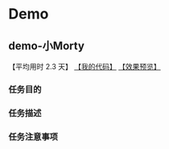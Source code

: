 # Demo

## demo-小Morty

【平均用时 2.3 天】
[【我的代码】](https://github.com/wangsiyuan233/MyHomeworks/tree/master/demo-%E5%B0%8FMorty)
[【效果预览】](http://wangsiyuan233.cn/MyHomeworks/demo-%E5%B0%8FMorty/MyMorty.html)

### 任务目的


### 任务描述


### 任务注意事项

